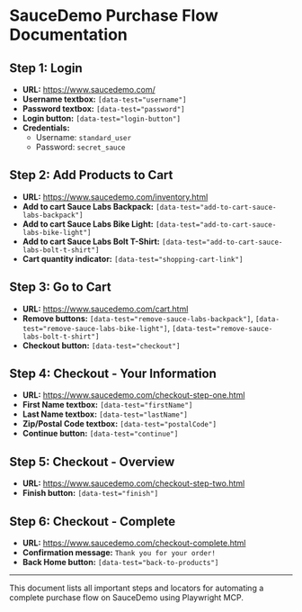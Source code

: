 # SauceDemo Purchase Flow Documentation

## Step 1: Login
- **URL:** https://www.saucedemo.com/
- **Username textbox:** `[data-test="username"]`
- **Password textbox:** `[data-test="password"]`
- **Login button:** `[data-test="login-button"]`
- **Credentials:**
  - Username: `standard_user`
  - Password: `secret_sauce`

## Step 2: Add Products to Cart
- **URL:** https://www.saucedemo.com/inventory.html
- **Add to cart Sauce Labs Backpack:** `[data-test="add-to-cart-sauce-labs-backpack"]`
- **Add to cart Sauce Labs Bike Light:** `[data-test="add-to-cart-sauce-labs-bike-light"]`
- **Add to cart Sauce Labs Bolt T-Shirt:** `[data-test="add-to-cart-sauce-labs-bolt-t-shirt"]`
- **Cart quantity indicator:** `[data-test="shopping-cart-link"]`

## Step 3: Go to Cart
- **URL:** https://www.saucedemo.com/cart.html
- **Remove buttons:** `[data-test="remove-sauce-labs-backpack"]`, `[data-test="remove-sauce-labs-bike-light"]`, `[data-test="remove-sauce-labs-bolt-t-shirt"]`
- **Checkout button:** `[data-test="checkout"]`

## Step 4: Checkout - Your Information
- **URL:** https://www.saucedemo.com/checkout-step-one.html
- **First Name textbox:** `[data-test="firstName"]`
- **Last Name textbox:** `[data-test="lastName"]`
- **Zip/Postal Code textbox:** `[data-test="postalCode"]`
- **Continue button:** `[data-test="continue"]`

## Step 5: Checkout - Overview
- **URL:** https://www.saucedemo.com/checkout-step-two.html
- **Finish button:** `[data-test="finish"]`

## Step 6: Checkout - Complete
- **URL:** https://www.saucedemo.com/checkout-complete.html
- **Confirmation message:** `Thank you for your order!`
- **Back Home button:** `[data-test="back-to-products"]`

---

This document lists all important steps and locators for automating a complete purchase flow on SauceDemo using Playwright MCP.
